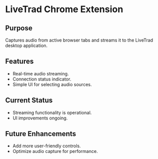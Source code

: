 # LiveTrad Chrome Extension

## Purpose
Captures audio from active browser tabs and streams it to the LiveTrad desktop application.

## Features
- Real-time audio streaming.
- Connection status indicator.
- Simple UI for selecting audio sources.

## Current Status
- Streaming functionality is operational.
- UI improvements ongoing.

## Future Enhancements
- Add more user-friendly controls.
- Optimize audio capture for performance.